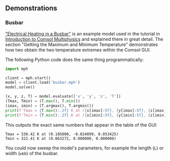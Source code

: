 ﻿Demonstrations
--------------

### Busbar

["Electrical Heating in a Busbar"][busbar] is an example model used in the tutorial in [Introduction to Comsol Multiphysics][intro] and explained there in great detail. The section "Getting the Maximum and Minimum Temperature" demonstrates how two obtain the two temperature extremes within the Comsol GUI.

The following Python code does the same thing programmatically:
```python
import mph

client = mph.start()
model = client.load('busbar.mph')
model.solve()

(x, y, z, T) = model.evaluate(['x', 'y', 'z', 'T'])
(Tmax, Tmin) = (T.max(), T.min())
(imax, imin) = (T.argmax(), T.argmin())
print(f'Tmax = {T.max():.2f} K at ({x[imax]:5f}, {y[imax]:5f}, {z[imax]:5f})')
print(f'Tmin = {T.min():.2f} K at ({x[imin]:5f}, {y[imin]:5f}, {z[imin]:5f})')
```

This outputs the exact same numbers that appear in the table of the GUI:
```none
Tmax = 330.42 K at (0.105000, -0.024899, 0.053425)
Tmin = 322.41 K at (0.063272, 0.000000, 0.000000)
```

You could now sweep the model's parameters, for example the length (`L`) or width (`wbb`) of the busbar.


[busbar]: https://www.comsol.com/model/electrical-heating-in-a-busbar-10206
[intro]: https://www.comsol.com/documentation/IntroductionToCOMSOLMultiphysics.pdf

